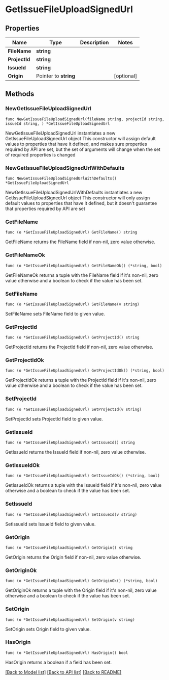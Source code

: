 # GetIssueFileUploadSignedUrl

## Properties

Name | Type | Description | Notes
------------ | ------------- | ------------- | -------------
**FileName** | **string** |  | 
**ProjectId** | **string** |  | 
**IssueId** | **string** |  | 
**Origin** | Pointer to **string** |  | [optional] 

## Methods

### NewGetIssueFileUploadSignedUrl

`func NewGetIssueFileUploadSignedUrl(fileName string, projectId string, issueId string, ) *GetIssueFileUploadSignedUrl`

NewGetIssueFileUploadSignedUrl instantiates a new GetIssueFileUploadSignedUrl object
This constructor will assign default values to properties that have it defined,
and makes sure properties required by API are set, but the set of arguments
will change when the set of required properties is changed

### NewGetIssueFileUploadSignedUrlWithDefaults

`func NewGetIssueFileUploadSignedUrlWithDefaults() *GetIssueFileUploadSignedUrl`

NewGetIssueFileUploadSignedUrlWithDefaults instantiates a new GetIssueFileUploadSignedUrl object
This constructor will only assign default values to properties that have it defined,
but it doesn't guarantee that properties required by API are set

### GetFileName

`func (o *GetIssueFileUploadSignedUrl) GetFileName() string`

GetFileName returns the FileName field if non-nil, zero value otherwise.

### GetFileNameOk

`func (o *GetIssueFileUploadSignedUrl) GetFileNameOk() (*string, bool)`

GetFileNameOk returns a tuple with the FileName field if it's non-nil, zero value otherwise
and a boolean to check if the value has been set.

### SetFileName

`func (o *GetIssueFileUploadSignedUrl) SetFileName(v string)`

SetFileName sets FileName field to given value.


### GetProjectId

`func (o *GetIssueFileUploadSignedUrl) GetProjectId() string`

GetProjectId returns the ProjectId field if non-nil, zero value otherwise.

### GetProjectIdOk

`func (o *GetIssueFileUploadSignedUrl) GetProjectIdOk() (*string, bool)`

GetProjectIdOk returns a tuple with the ProjectId field if it's non-nil, zero value otherwise
and a boolean to check if the value has been set.

### SetProjectId

`func (o *GetIssueFileUploadSignedUrl) SetProjectId(v string)`

SetProjectId sets ProjectId field to given value.


### GetIssueId

`func (o *GetIssueFileUploadSignedUrl) GetIssueId() string`

GetIssueId returns the IssueId field if non-nil, zero value otherwise.

### GetIssueIdOk

`func (o *GetIssueFileUploadSignedUrl) GetIssueIdOk() (*string, bool)`

GetIssueIdOk returns a tuple with the IssueId field if it's non-nil, zero value otherwise
and a boolean to check if the value has been set.

### SetIssueId

`func (o *GetIssueFileUploadSignedUrl) SetIssueId(v string)`

SetIssueId sets IssueId field to given value.


### GetOrigin

`func (o *GetIssueFileUploadSignedUrl) GetOrigin() string`

GetOrigin returns the Origin field if non-nil, zero value otherwise.

### GetOriginOk

`func (o *GetIssueFileUploadSignedUrl) GetOriginOk() (*string, bool)`

GetOriginOk returns a tuple with the Origin field if it's non-nil, zero value otherwise
and a boolean to check if the value has been set.

### SetOrigin

`func (o *GetIssueFileUploadSignedUrl) SetOrigin(v string)`

SetOrigin sets Origin field to given value.

### HasOrigin

`func (o *GetIssueFileUploadSignedUrl) HasOrigin() bool`

HasOrigin returns a boolean if a field has been set.


[[Back to Model list]](../README.md#documentation-for-models) [[Back to API list]](../README.md#documentation-for-api-endpoints) [[Back to README]](../README.md)


